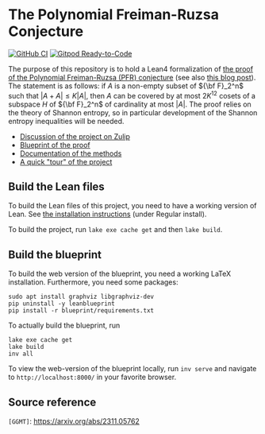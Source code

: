 # The Polynomial Freiman-Ruzsa Conjecture

[![GitHub CI](https://github.com/teorth/pfr/actions/workflows/push.yml/badge.svg)](https://github.com/teorth/pfr/actions/workflows/push.yml)
[![Gitpod Ready-to-Code](https://img.shields.io/badge/Gitpod-ready--to--code-blue?logo=gitpod)](https://gitpod.io/#https://github.com/teorth/pfr)

The purpose of this repository is to hold a Lean4 formalization of [the proof of the Polynomial Freiman-Ruzsa (PFR) conjecture](https://arxiv.org/abs/2311.05762) (see also [this blog post](https://terrytao.wordpress.com/2023/11/13/on-a-conjecture-of-marton)).  The statement is as follows: if $A$ is a non-empty subset of ${\bf F}_2^n$ such that $|A+A| \leq K|A|$, then $A$ can be covered by at most $2K^{12}$ cosets of a subspace $H$ of ${\bf F}_2^n$ of cardinality at most $|A|$.  The proof relies on the theory of Shannon entropy, so in particular development of the Shannon entropy inequalities will be needed.

* [Discussion of the project on Zulip](https://leanprover.zulipchat.com/#narrow/stream/412902-Polynomial-Freiman-Ruzsa-conjecture)
* [Blueprint of the proof](https://teorth.github.io/pfr/blueprint)
* [Documentation of the methods](https://teorth.github.io/pfr/docs)
* [A quick "tour" of the project](https://terrytao.wordpress.com/2023/11/18/formalizing-the-proof-of-pfr-in-lean4-using-blueprint-a-short-tour)

## Build the Lean files

To build the Lean files of this project, you need to have a working version of Lean.
See [the installation instructions](https://leanprover-community.github.io/get_started.html) (under Regular install).

To build the project, run `lake exe cache get` and then `lake build`.

## Build the blueprint

To build the web version of the blueprint, you need a working LaTeX installation.
Furthermore, you need some packages:

```
sudo apt install graphviz libgraphviz-dev
pip uninstall -y leanblueprint
pip install -r blueprint/requirements.txt
```

To actually build the blueprint, run
```
lake exe cache get
lake build
inv all
```

To view the web-version of the blueprint locally, run `inv serve` and navigate to
`http://localhost:8000/` in your favorite browser.

## Source reference

`[GGMT]`: <https://arxiv.org/abs/2311.05762>

[GGMT]: https://arxiv.org/abs/2311.05762
